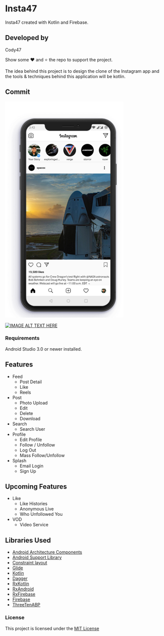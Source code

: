 # Insta47

Insta47 created with Kotlin and Firebase. 

## Developed by
Cody47

Show some ❤️ and ⭐️ the repo to support the project.

The idea behind this project is to design the clone of the Instagram app and the tools &amp; techniques behind this application will be kotlin.

## Commit

<img src="screenshot/part-1.png" height="700"/>

[![IMAGE ALT TEXT HERE](https://img.youtube.com/vi/dDqzR0IaX8U/0.jpg)](https://www.youtube.com/watch?v=dDqzR0IaX8U&t=6s)

### Requirements
Android Studio 3.0 or newer installed.

## Features
- Feed 
    - Post Detail
    - Like 
    - Reels
- Post 
    - Photo Upload
    - Edit 
    - Delete 
    - Download
- Search
    - Search User
- Profile 
    - Edit Profile
    - Follow / Unfollow 
    - Log Out
    - Mass Follow/Unfollow
- Splash
    - Email Login
    - Sign Up

## Upcoming Features
- Like
    - Like Histories
    - Anonymous Live 
    - Who Unfollowed You
- VOD
    - Video Service 

## Libraries Used
- [Android Architecture Components](https://developer.android.com/topic/libraries/architecture)
- [Android Support Library](https://developer.android.com/topic/libraries/support-library/index.html)
- [Constraint layout](https://developer.android.com/training/constraint-layout/index.html)
- [Glide](https://github.com/bumptech/glide)
- [Kotlin](https://github.com/JetBrains/kotlin)
- [Dagger](https://google.github.io/dagger/)
- [RxKotlin](https://github.com/ReactiveX/RxKotlin)
- [RxAndroid](https://github.com/ReactiveX/RxAndroid)
- [RxFirebase](https://github.com/kunny/RxFirebase)
- [Firebase](https://github.com/firebase/)
- [ThreeTenABP](https://github.com/JakeWharton/ThreeTenABP)

### License
This project is licensed under the [MIT License](LICENSE)
